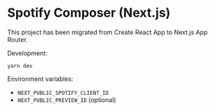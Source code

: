 # Spotify Composer (Next.js)

This project has been migrated from Create React App to Next.js App Router.

Development:

```
yarn dev
```

Environment variables:

-   `NEXT_PUBLIC_SPOTIFY_CLIENT_ID`
-   `NEXT_PUBLIC_PREVIEW_ID` (optional)

